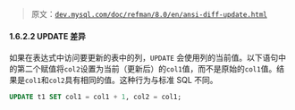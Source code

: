 > 原文：[`dev.mysql.com/doc/refman/8.0/en/ansi-diff-update.html`](https://dev.mysql.com/doc/refman/8.0/en/ansi-diff-update.html)

#### 1.6.2.2 UPDATE 差异

如果在表达式中访问要更新的表中的列，`UPDATE` 会使用列的当前值。以下语句中的第二个赋值将`col2`设置为当前（更新后）的`col1`值，而不是原始的`col1`值。结果是`col1`和`col2`具有相同的值。这种行为与标准 SQL 不同。

```sql
UPDATE t1 SET col1 = col1 + 1, col2 = col1;
```
